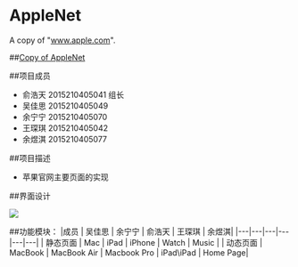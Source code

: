 # AppleNet
A copy of "www.apple.com".

##[Copy of AppleNet](https://www.apple.com/cn/)

##项目成员
- 俞浩天 2015210405041 组长
- 吴佳思 2015210405049 
- 余宁宁 2015210405070
- 王琛琪 2015210405042  
- 余煜淇 2015210405077 

##项目描述
- 苹果官网主要页面的实现

##界面设计

![](http://upload-images.jianshu.io/upload_images/3260714-691d87ec46183337.png?imageMogr2/auto-orient/strip%7CimageView2/2/w/1240)

##功能模块：
|成员 | 吴佳思 | 余宁宁 | 俞浩天 | 王琛琪 | 余煜淇|
|---|---|---|---|---|---|
| 静态页面 | Mac | iPad | iPhone | Watch | Music | 
| 动态页面 | MacBook | MacBook Air | Macbook Pro | iPad\iPad | Home Page|
